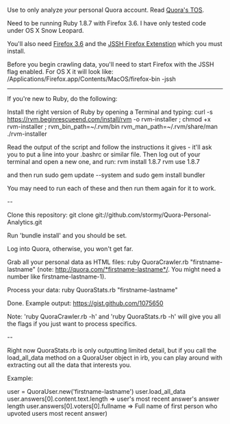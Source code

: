 Use to only analyze *your* personal Quora account. Read [Quora's TOS](http://www.quora.com/about/tos).

Need to be running Ruby 1.8.7 with Firefox 3.6. I have only tested code under OS X Snow Leopard.

You'll also need [Firefox 3.6](http://www.mozilla.com/en-US/firefox/all-older.html) and the [JSSH Firefox Extenstion](http://wiki.openqa.org/display/WTR/FireWatir+Installation#FireWatirInstallation-2%29InstalltheJSSHFirefoxExtension) which you must install.

Before you begin crawling data, you'll need to start Firefox with the JSSH flag enabled. For OS X it will look like: /Applications/Firefox.app/Contents/MacOS/firefox-bin -jssh

---

If you're new to Ruby, do the following:

Install the right version of Ruby by opening a Terminal and typing:
curl -s https://rvm.beginrescueend.com/install/rvm -o rvm-installer ; chmod +x rvm-installer ; rvm_bin_path=~/.rvm/bin rvm_man_path=~/.rvm/share/man ./rvm-installer

Read the output of the script and follow the instructions it gives - it'll ask you to put a line into your .bashrc or similar file. Then log out of your terminal and open a new one, and run:
rvm install 1.8.7
rvm use 1.8.7

and then run
sudo gem update --system
and
sudo gem install bundler

You may need to run each of these and then run them again for it to work.

--

Clone this repository:
git clone git://github.com/stormy/Quora-Personal-Analytics.git

Run 'bundle install' and you should be set.

Log into Quora, otherwise, you won't get far.

Grab all your personal data as HTML files: 
ruby QuoraCrawler.rb "firstname-lastname"
(note: http://quora.com/*firstname-lastname*/. You might need a number like firstname-lastname-1).

Process your data:
ruby QuoraStats.rb "firstname-lastname"

Done. Example output: https://gist.github.com/1075650

Note: 'ruby QuoraCrawler.rb -h' and 'ruby QuoraStats.rb -h' will give you all the flags if you just want to process specifics.

--

Right now QuoraStats.rb is only outputting limited detail, but if you call the load_all_data method on a QuoraUser object in irb, you can play around with extracting out all the data that interests you.

Example:

user = QuoraUser.new('firstname-lastname')
user.load_all_data
user.answers[0].content.text.length => user's most recent answer's answer length
user.answers[0].voters[0].fullname => Full name of first person who upvoted users most recent answer)


